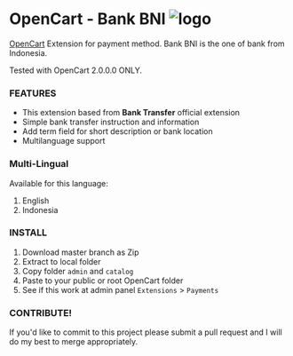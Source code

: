 OpenCart - Bank BNI ![logo]
===========================

[logo]: https://github.com/fauzie/oc-bank-bni/raw/master/admin/view/image/payment/bank_bni.png "Bank BNI Logo"

[OpenCart](http://opencart.com/) Extension for payment method. Bank BNI is the one of bank from Indonesia.

Tested with OpenCart 2.0.0.0 ONLY.

### FEATURES

* This extension based from **Bank Transfer** official extension
* Simple bank transfer instruction and information
* Add term field for short description or bank location
* Multilanguage support

### Multi-Lingual

Available for this language:

1. English
2. Indonesia

### INSTALL

1. Download master branch as Zip
2. Extract to local folder
3. Copy folder `admin` and `catalog`
4. Paste to your public or root OpenCart folder
5. See if this work at admin panel `Extensions` > `Payments`

### CONTRIBUTE!

If you'd like to commit to this project please submit a pull request and I will do my best to merge appropriately.
